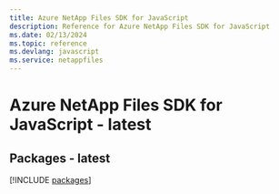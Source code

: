 ```yaml
---
title: Azure NetApp Files SDK for JavaScript
description: Reference for Azure NetApp Files SDK for JavaScript
ms.date: 02/13/2024
ms.topic: reference
ms.devlang: javascript
ms.service: netappfiles
---
```

# Azure NetApp Files SDK for JavaScript - latest
## Packages - latest
[!INCLUDE [packages](netapp-files-index.md)]
